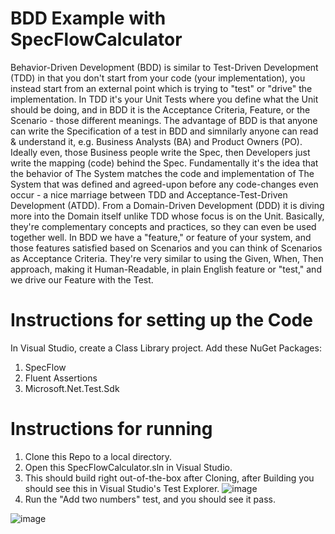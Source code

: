 # BDD Example with SpecFlowCalculator
Behavior-Driven Development (BDD) is similar to Test-Driven Development (TDD) in that you don't start from your code (your implementation), you instead start from an external point which is trying to "test" or "drive" the implementation.  In TDD it's your Unit Tests where you define what the Unit should be doing, and in BDD it is the Acceptance Criteria, Feature, or the Scenario - those different meanings.  The advantage of BDD is that anyone can write the Specification of a test in BDD and simnilarly anyone can read & understand it, e.g. Business Analysts (BA) and Product Owners (PO).  Ideally even, those Business people write the Spec, then Developers just write the mapping (code) behind the Spec.  Fundamentally it's the idea that the behavior of The System matches the code and implementation of The System that was defined and agreed-upon before any code-changes even occur - a nice marriage between TDD and Acceptance-Test-Driven Development (ATDD).  From a Domain-Driven Development (DDD) it is diving more into the Domain itself unlike TDD whose focus is on the Unit.  Basically, they're complementary concepts and practices, so they can even be used together well.  In BDD we have a "feature," or feature of your system, and those features satisfied based on Scenarios and you can think of Scenarios as Acceptance Criteria.  They're very similar to using the Given, When, Then approach, making it Human-Readable, in plain English feature or "test," and we drive our Feature with the Test.  

# Instructions for setting up the Code
In Visual Studio, create a Class Library project. 
Add these NuGet Packages:
1. SpecFlow
2. Fluent Assertions
3. Microsoft.Net.Test.Sdk

# Instructions for running
1. Clone this Repo to a local directory.
2. Open this SpecFlowCalculator.sln in Visual Studio.
3. This should build right out-of-the-box after Cloning, after Building you should see this in Visual Studio's Test Explorer. 
![image](https://user-images.githubusercontent.com/1669072/223166868-81127e13-e199-4e02-a8f7-6e758bf60734.png)
4. Run the "Add two numbers" test, and you should see it pass. 

![image](https://user-images.githubusercontent.com/1669072/223167629-8f0f9980-242d-4d75-9761-60bfec9eb498.png)


